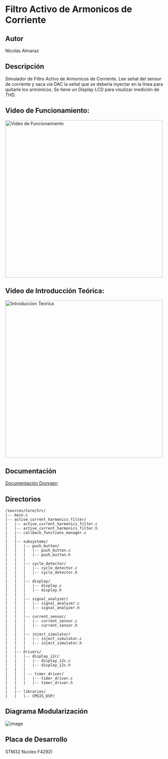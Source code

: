 # Filtro Activo de Armonicos de Corriente

## Autor
Nicolás Almaraz

## Descripción
Simulador de Filtro Activo de Armonicos de Corriente. Lee señal del sensor de corriente y saca vía DAC la señal que se debería inyectar en la línea para quitarle los armónicos.
Se tiene un Display LCD para visulizar medición de THD.

## Video de Funcionamiento:
<a href="https://www.youtube.com/watch?v=SaUtxi-bsFg&t=262s&ab_channel=NicolasAlmaraz">
  <img src="https://img.youtube.com/vi/SaUtxi-bsFg/0.jpg?timestamp=1" alt="Video de Funcionamiento" width="500"/>
</a>

## Video de Introducción Teórica:

<a href="https://www.youtube.com/watch?v=d_W_DLnTHeg">
  <img src="https://img.youtube.com/vi/d_W_DLnTHeg/0.jpg?timestamp=1" alt="Introduccion Teorica" width="500"/>
</a>


## Documentación
[Documentación Doxygen](https://rawcdn.githack.com/NicolasTobiasAlmaraz/filtro_activo_armonicos_corriente/50b7d0af559790f539d4cfe7f90ac27d37ef2cf7/Doc%20Firmware/html/index.html)

## Directorios
```
/sources/Core/Src/
|-- main.c
|-- active_current_harmonics_filter/
|   |-- active_current_harmonics_filter.c
|   |-- active_current_harmonics_filter.h
|   |-- callback_functions_manager.c
|   |
|   |-- subsystems/
|   |   |-- push_button/
|   |   |   |-- push_button.c
|   |   |   |-- push_button.h
|   |   |
|   |   |-- cycle_detector/
|   |   |   |-- cycle_detector.c
|   |   |   |-- cycle_detector.h
|   |   |
|   |   |-- display/
|   |   |   |-- display.c
|   |   |   |-- display.h
|   |   |
|   |   |-- signal_analyzer/
|   |   |   |-- signal_analyzer.c
|   |   |   |-- signal_analyzer.h
|   |   |
|   |   |-- current_sensor/
|   |   |   |-- current_sensor.c
|   |   |   |-- current_sensor.h
|   |   |
|   |   |-- inject_simulator/
|   |   |   |-- inject_simulator.c 
|   |   |   |-- inject_simulator.h
|   |   |
|   |-- drivers/
|   |   |-- display_i2c/
|   |   |   |-- display_i2c.c
|   |   |   |-- display_i2c.h
|   |   |
|   |   | -- timer_driver/
|   |   |   |-- timer_driver.c
|   |   |   |-- timer_driver.h
|   |
|   |-- libraries/
|   |   |-- CMSIS_DSP/
```
## Diagrama Modularización
![image](https://github.com/user-attachments/assets/1cc70c7a-63f9-454d-b883-44be9710dacb)

## Placa de Desarrollo
STM32 Nucleo F429ZI

